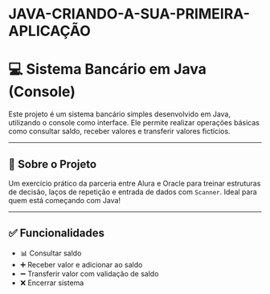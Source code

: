 # JAVA-CRIANDO-A-SUA-PRIMEIRA-APLICAÇÃO

# 💻 Sistema Bancário em Java (Console)

Este projeto é um sistema bancário simples desenvolvido em Java, utilizando o console como interface. Ele permite realizar operações básicas como consultar saldo, receber valores e transferir valores fictícios.

---

## 📌 Sobre o Projeto

Um exercício prático da parceria entre Alura e Oracle para treinar estruturas de decisão, laços de repetição e entrada de dados com `Scanner`. Ideal para quem está começando com Java!

---

## ✅ Funcionalidades

- 📊 Consultar saldo
- ➕ Receber valor e adicionar ao saldo
- ➖ Transferir valor com validação de saldo
- ❌ Encerrar sistema

